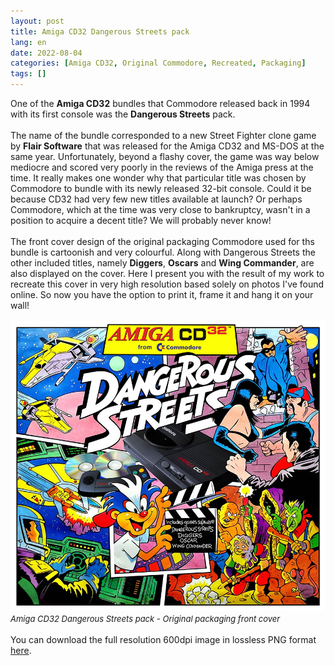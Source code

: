 ```yaml
---
layout: post
title: Amiga CD32 Dangerous Streets pack
lang: en
date: 2022-08-04
categories: [Amiga CD32, Original Commodore, Recreated, Packaging]
tags: []
---
```


One of the **Amiga CD32** bundles that Commodore released back in 1994 with its first console was the **Dangerous Streets** pack.
<br><br>
The name of the bundle corresponded to a new Street Fighter clone game by **Flair Software** that was released for the Amiga CD32 and MS-DOS at the same year. Unfortunately, beyond a flashy cover, the game was way below mediocre and scored very poorly in the reviews of the Amiga press at the time. Ιt really makes one wonder why that particular title was chosen by Commodore to bundle with its newly released 32-bit console. Could it be because CD32 had very few new titles available at launch? Or perhaps Commodore, which at the time was very close to bankruptcy, wasn't in a position to acquire a decent title? We will probably never know!
<br><br>
The front cover design of the original packaging Commodore used for ths bundle is cartoonish and very colourful. Along with Dangerous Streets the other included titles, namely **Diggers**, **Oscars** and **Wing Commander**, are also displayed on the cover. Here I present you with the result of my work to recreate this cover in very high resolution based solely on photos I've found online. So now you have the option to print it, frame it and hang it on your wall!
<br><br>
<img src="\assets\img\post_previews\Amiga_CD32_Dangerous_Streets_Pack_Front_Cover_preview.jpg">
<br>
<span style="font-size:small; font-style: italic">Amiga CD32 Dangerous Streets pack - Original packaging front cover</span>
<br><br>
You can download the full resolution 600dpi image in lossless PNG format <a href="https://app.box.com/s/ucl0ami6g2tiv7a5d0jxw6988ya1r6sl" target="_blank">here</a>.